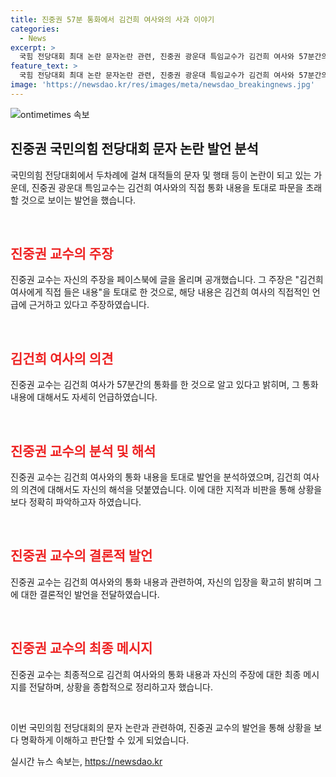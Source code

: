 ```yaml
---
title: 진중권 57분 통화에서 김건희 여사와의 사과 이야기
categories:
  - News
excerpt: >
  국힘 전당대회 최대 논란 문자논란 관련, 진중권 광운대 특임교수가 김건희 여사와 57분간의 통화 내용을 폭로. 여사가 대국민 사과를 못한 것은 주변의 압력 때문이라 주장하며, 자신이 받은 조언을 따르지 않았다고 밝힘. 또한, 김 여사가 자신을 믿는 사람 중 자기 이익만 챙기는 이가 있다는 것을 언급하며, 통화 내용에 대해 의문을 제기하고 있다. 진 교수는 여사에게 직접 확인했다는 주장과 현재의 주장이 180도 다르다고 지적하며, 상황의 변화에 대해 의구심을 표명하고 있다.
feature_text: >
  국힘 전당대회 최대 논란 문자논란 관련, 진중권 광운대 특임교수가 김건희 여사와 57분간의 통화 내용을 폭로. 여사가 대국민 사과를 못한 것은 주변의 압력 때문이라 주장하며, 자신이 받은 조언을 따르지 않았다고 밝힘. 또한, 김 여사가 자신을 믿는 사람 중 자기 이익만 챙기는 이가 있다는 것을 언급하며, 통화 내용에 대해 의문을 제기하고 있다. 진 교수는 여사에게 직접 확인했다는 주장과 현재의 주장이 180도 다르다고 지적하며, 상황의 변화에 대해 의구심을 표명하고 있다.
image: 'https://newsdao.kr/res/images/meta/newsdao_breakingnews.jpg'
---
```


<p><img src="https://newsdao.kr/res/images/meta/newsdao_breakingnews.jpg" alt="ontimetimes 속보" /></p>

<h2 data-ke-size="size26">진중권 국민의힘 전당대회 문자 논란 발언 분석</h2>

<p>국민의힘 전당대회에서 두차례에 걸쳐 대적들의 문자 및 행태 등이 논란이 되고 있는 가운데, 진중권 광운대 특임교수는 김건희 여사와의 직접 통화 내용을 토대로 파문을 초래할 것으로 보이는 발언을 했습니다.</p>

<p data-ke-size="size16">&#160;</p>

<h2 data-ke-size="size24"><b><span style="color: #ee2323;">진중권 교수의 주장</span></b></h2>

<p>진중권 교수는 자신의 주장을 페이스북에 글을 올리며 공개했습니다. 그 주장은 "김건희 여사에게 직접 들은 내용"을 토대로 한 것으로, 해당 내용은 김건희 여사의 직접적인 언급에 근거하고 있다고 주장하였습니다.</p>

<p data-ke-size="size16">&#160;</p>

<h2 data-ke-size="size24"><b><span style="color: #ee2323;">김건희 여사의 의견</span></b></h2>

<p>진중권 교수는 김건희 여사가 57분간의 통화를 한 것으로 알고 있다고 밝히며, 그 통화 내용에 대해서도 자세히 언급하였습니다.</p>

<p data-ke-size="size16">&#160;</p>

<h2 data-ke-size="size24"><b><span style="color: #ee2323;">진중권 교수의 분석 및 해석</span></b></h2>

<p>진중권 교수는 김건희 여사와의 통화 내용을 토대로 발언을 분석하였으며, 김건희 여사의 의견에 대해서도 자신의 해석을 덧붙였습니다. 이에 대한 지적과 비판을 통해 상황을 보다 정확히 파악하고자 하였습니다.</p>

<p data-ke-size="size16">&#160;</p>

<h2 data-ke-size="size24"><b><span style="color: #ee2323;">진중권 교수의 결론적 발언</span></b></h2>

<p>진중권 교수는 김건희 여사와의 통화 내용과 관련하여, 자신의 입장을 확고히 밝히며 그에 대한 결론적인 발언을 전달하였습니다.</p>

<p data-ke-size="size16">&#160;</p>

<h2 data-ke-size="size24"><b><span style="color: #ee2323;">진중권 교수의 최종 메시지</span></b></h2>

<p>진중권 교수는 최종적으로 김건희 여사와의 통화 내용과 자신의 주장에 대한 최종 메시지를 전달하며, 상황을 종합적으로 정리하고자 했습니다.</p>

<p data-ke-size="size16">&#160;</p>

<p>이번 국민의힘 전당대회의 문자 논란과 관련하여, 진중권 교수의 발언을 통해 상황을 보다 명확하게 이해하고 판단할 수 있게 되었습니다.</p>
실시간 뉴스 속보는, <a href="https://newsdao.kr" rel="dofollow">https://newsdao.kr</a>


